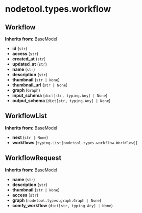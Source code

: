 # nodetool.types.workflow

## Workflow

**Inherits from:** BaseModel

- **id** (`str`)
- **access** (`str`)
- **created_at** (`str`)
- **updated_at** (`str`)
- **name** (`str`)
- **description** (`str`)
- **thumbnail** (`str | None`)
- **thumbnail_url** (`str | None`)
- **graph** (`Graph`)
- **input_schema** (`dict[str, typing.Any] | None`)
- **output_schema** (`dict[str, typing.Any] | None`)

## WorkflowList

**Inherits from:** BaseModel

- **next** (`str | None`)
- **workflows** (`typing.List[nodetool.types.workflow.Workflow]`)

## WorkflowRequest

**Inherits from:** BaseModel

- **name** (`str`)
- **description** (`str`)
- **thumbnail** (`str | None`)
- **access** (`str`)
- **graph** (`nodetool.types.graph.Graph | None`)
- **comfy_workflow** (`dict[str, typing.Any] | None`)

